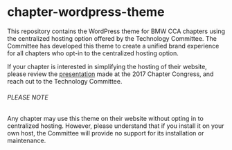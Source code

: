 # chapter-wordpress-theme

This repository contains the WordPress theme for BMW CCA chapters using the centralized hosting option offered by the Technology Committee. The Committee has developed this theme to create a unified brand experience for all chapters who opt-in to the centralized hosting option.

If your chapter is interested in simplifying the hosting of their website, please review the [presentation](https://cdn.bmwcca.org/prod/s3fs-public/content/media/docs/BMW_CCA_Tech_Committee-2017_Congress_Presentation.pdf) made at the 2017 Chapter Congress, and reach out to the Technology Committee.

###### PLEASE NOTE
Any chapter may use this theme on their website without opting in to centralized hosting. However, please understand that if you install it on your own host, the Committee will provide no support for its installation or maintenance.
